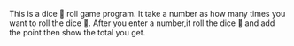 This is a dice 🎲 roll game program.
It take a number as how many times you want to roll the dice 🎲.
After you enter a number,it roll the dice 🎲 and add the point then show the total you get.

